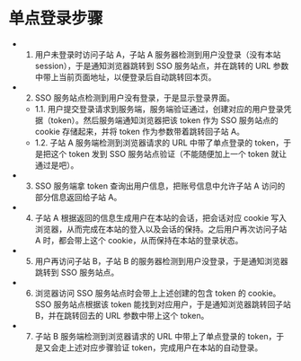 # 单点登录步骤



- 1. 用户未登录时访问子站 A，子站 A 服务器检测到用户没登录（没有本站 session），于是通知浏览器跳转到 SSO 服务站点，并在跳转的 URL 参数中带上当前页面地址，以便登录后自动跳转回本页。  

- 2. SSO 服务站点检测到用户没有登录，于是显示登录界面。  

  - 1.1. 用户提交登录请求到服务端，服务端验证通过，创建对应的用户登录凭据（token）。然后服务端通知浏览器把该 token 作为 SSO 服务站点的 cookie 存储起来，并将 token 作为参数带着跳转回子站 A。
  - 1.2. 子站 A 服务端检测到浏览器请求的 URL 中带了单点登录的 token，于是把这个 token 发到 SSO 服务站点验证（不能随便加上一个 token 就让通过是吧）。  
  
- 3. SSO 服务端拿 token 查询出用户信息，把账号信息中允许子站 A 访问的部分信息返回给子站 A。  

- 4. 子站 A 根据返回的信息生成用户在本站的会话，把会话对应 cookie 写入浏览器，从而完成在本站的登入以及会话的保持。之后用户再次访问子站 A 时，都会带上这个 cookie，从而保持在本站的登录状态。  

- 5. 用户再访问子站 B，子站 B 的服务器检测到用户没登录，于是通知浏览器跳转到 SSO 服务站点。  

- 6. 浏览器访问 SSO 服务站点时会带上上述创建的包含 token 的 cookie。SSO 服务站点根据该 token 能找到对应用户，于是通知浏览器跳转回子站 B，并在跳转回去的 URL 参数中带上这个 token。  

- 7. 子站 B 服务端检测到浏览器请求的 URL 中带上了单点登录的 token，于是又会走上述对应步骤验证 token，完成用户在本站的自动登录。  
